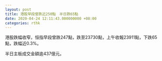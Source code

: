 ```yaml
---
layout: post
title: 港股早段曾跌近250點　半日跌65點
date: 2020-04-24 12:11:43.000000000 +08:00
categories: rthk
---
```


港股跌幅收窄，恒指早段曾跌247點，跌至23730點，上午收報23911點，下跌65點，跌幅近0.3%。

半日主板成交金額逾437億元。
